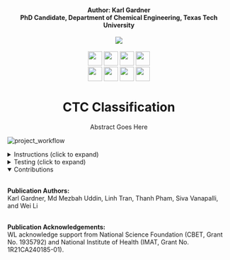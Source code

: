 <h4 align="center">Author: Karl Gardner<br>PhD Candidate, Department of Chemical Engineering, Texas Tech University</h4>

<div align="center">
  <a href="https://www.depts.ttu.edu/che/research/li-lab/">
  <img src="https://user-images.githubusercontent.com/91646805/154190573-53e361f6-7c60-4062-b56b-7cbd11d39fc4.jpg"/></a><br><br>
  
  <a href="https://www.depts.ttu.edu/che/research/li-lab/">
  <img src="https://user-images.githubusercontent.com/91646805/156635015-0cdcb0bb-0482-4693-b096-04f2a78f6b8e.svg" height="32"/></a>
  
  <a href="https://vanapallilab.wixsite.com/microfluidics">
  <img src="https://user-images.githubusercontent.com/91646805/156635010-a1049d8a-a72e-4ed5-89ec-2ace11169d85.svg" height="32"/></a>
  
  <a href="https://www.depts.ttu.edu/che/">
  <img src="https://user-images.githubusercontent.com/91646805/156641068-be8f0336-89b5-43e9-aa64-39481ce37c94.svg" height="32"/></a>
  
  <a href="https://roboflow.com/">
  <img src="https://user-images.githubusercontent.com/91646805/156641388-c609a6aa-8fce-47f0-a111-abfde9c5da05.svg" height="32"/></a><br>
  
  <a href="https://www.rsc.org/journals-books-databases/about-journals/lab-on-a-chip/">
  <img src="https://user-images.githubusercontent.com/91646805/169677461-13cb1d50-e7cf-457e-8777-cc6df29ce0bd.svg" height="32"/></a>
  
  <a href="https://colab.research.google.com/github/karl-gardner/ctc_classification/blob/main/classify_ctcs.ipynb">
  <img src="https://user-images.githubusercontent.com/91646805/173893375-0cbf90a0-fa0b-4e70-88ba-3f974359ca74.svg" height="32"/></a>

  <a href="https://colab.research.google.com/github/karl-gardner/ctc_classification/blob/main/split_dataset.ipynb">
  <img src="https://user-images.githubusercontent.com/91646805/173894210-b7c51cae-0ce9-4de7-aab6-faa19fc626bd.svg" height="32"/></a>

  <a href="https://github.com/ultralytics">
  <img src="https://user-images.githubusercontent.com/91646805/156641066-fbc3635b-f373-4cb7-b141-9bcaad21beff.svg" height="32"/></a>



# CTC Classification
Abstract Goes Here
</div>

![project_workflow](https://user-images.githubusercontent.com/91646805/169369625-ad3ce7ff-9b38-4820-abef-8962b6750bf6.jpg)

<details>
<summary>Instructions (click to expand)</summary>
<br>

1) First create a folder in your google drive account called "ctc_classification" (This step is important in order to keep the directories in check)
2) Use this link <a href="https://drive.google.com/drive/folders/1gDWWXDQp-M0cqsKTranTf05x-TqDn4a0?usp=sharing">
  <img src="https://user-images.githubusercontent.com/91646805/156700933-5cc77dba-5df1-40c0-94c8-7459abb6402b.svg" height="18"/></a> to access the shared google drive folder
3) At the top there will be a dropdown arrow after the folder location (Shared with me > data_files): click on this dropdown arrow
4) Click on the "Add shortcut to Drive" button then navigate to inside your droplet_classification folder and click the blue "Add Shortcut" button.  This will add a shortcut to the shared google drive folder in your ctc_classification folder.
5) Open the classify_ctcs.ipynb colab notebook from this link <a href="https://colab.research.google.com/github/karl-gardner/ctc_classification/blob/main/classify_ctcs.ipynb">
  <img src="https://user-images.githubusercontent.com/91646805/173893375-0cbf90a0-fa0b-4e70-88ba-3f974359ca74.svg" height="32"/></a> then click "Save a copy in Drive" under File > Save a copy in Drive.
6) This will save the notebook in the "Colab Notebooks" folder in your google drive.  Move this notebook to the ctc_classification folder and rename it classify_ctcs.ipynb in order for the directories to be correct.  The final ctc_classification folder should look like this:![image](https://user-images.githubusercontent.com/91646805/173897636-ec024bb9-5484-444e-8709-497db1ffcab9.png)

7) You can now use the notebooks to perform more testing or contribute to the project.  You can find the code written for many of the figures in the final paper: DOI Website
</details>

<details>
<summary>Testing (click to expand)</summary><br>
Nearly all figures and tables from the paper are outlined in yolov3.ipynb and yolov5.ipynb colab notebooks. For example Table 2 displays the annotation summary for cell and droplet models before augmentations. This can be shown in section 2. of the colab notebook:
![table_2](https://user-images.githubusercontent.com/91646805/170845758-27eae439-ad1f-4327-b970-9c21235a06b7.jpg)
You may run this for example by first uncommenting section 1.1 labeled "Data with No Augmentation (No_Augmentation)" then uncommenting section 2. labeled: "For droplet model". Then the following output will be printed:
![table_2](https://user-images.githubusercontent.com/91646805/169673813-3c9c0321-fec8-4ae4-a092-fdf8be4f3464.jpg)
![table_2](https://user-images.githubusercontent.com/91646805/169673815-b5ea0589-038f-4a4c-8d84-2fdd2b69ba58.png)
![table_2_droplet](https://user-images.githubusercontent.com/91646805/169673816-8f4f5a29-fe0d-43aa-bd8d-3f9e9f994a8f.png)

</details>

<details open>
<summary>Contributions</summary><br>

 **Publication Authors:**<br>Karl Gardner, Md Mezbah Uddin, Linh Tran, Thanh Pham, Siva Vanapalli, and Wei Li<br><br>
 
 **Publication Acknowledgements:**<br>WL acknowledge support from National Science Foundation (CBET, Grant No. 1935792) and National Institute of Health (IMAT, Grant No. 1R21CA240185-01).
</details>
